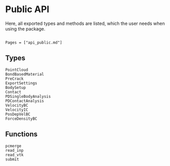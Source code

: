 # Public API

Here, all exported types and methods are listed, which the user needs when using the package.

```@meta

```

```@index
Pages = ["api_public.md"]
```

## Types
```@docs
PointCloud
BondBasedMaterial
PreCrack
ExportSettings
BodySetup
Contact
PDSingleBodyAnalysis
PDContactAnalysis
VelocityBC
VelocityIC
PosDepVelBC
ForceDensityBC
```

## Functions
```@docs
pcmerge
read_inp
read_vtk
submit
```